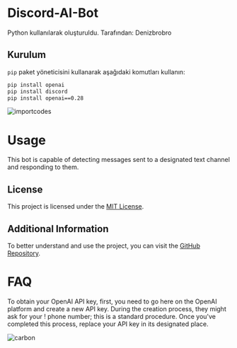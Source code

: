 # Discord-AI-Bot
Python kullanılarak oluşturuldu.
Tarafından: Denizbrobro

## Kurulum

`pip` paket yöneticisini kullanarak aşağıdaki komutları kullanın:

```bash
pip install openai
pip install discord
pip install openai==0.28
```

![importcodes ](https://github.com/Denizbrobro/Discord-AI-Bot/assets/140730727/c98c653b-385d-4d11-9a98-08b47d88a9c2)



# Usage
This bot is capable of detecting messages sent to a designated text channel and responding to them.

## License
This project is licensed under the [MIT License](https://choosealicense.com/licenses/mit/).

## Additional Information
To better understand and use the project, you can visit the [GitHub Repository](https://github.com/Denizbrobro/Discord-AI-Bot).



# FAQ
To obtain your OpenAI API key, first, you need to go here on the OpenAI platform and create a new API key. During the creation process, they might ask for your !
phone number; this is a standard procedure. Once you've completed this process, replace your API key in its designated place.

![carbon](https://github.com/Denizbrobro/Discord-AI-Bot/assets/140730727/0eb72e1c-48c2-474b-8ae6-a9cb8e882467)
